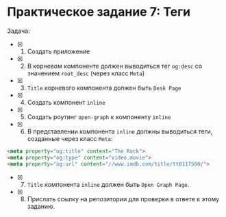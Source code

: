 # Практическое задание 7: Теги
Задача:

- [x] 1. Создать приложение
- [x] 2. В корневом компоненте должен выводиться тег `og:desc` со значением `root_desc` (через класс `Meta`)
- [x] 3. `Title` корневого компонента должен быть `Desk Page`
- [x] 4. Создать компонент `inline`
- [x] 5. Создать роутинг `open-graph` к компоненту `inline`
- [x] 6. В представлении компонента `inline` должны выводиться теги, созданные через класс `Meta`:

```html
<meta property="og:title" content="The Rock">
<meta property="og:type" content="video.movie">
<meta property="og:url" content="//www.imdb.com/title/tt0117500/">
```

- [x] 7. `Title` компонента `inline` должен быть `Open Graph Page`.
- [x] 8. Прислать ссылку на репозитории для проверки в ответе к этому заданию.
